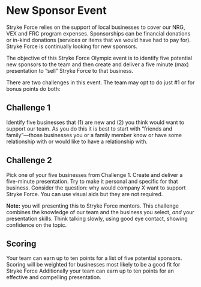 # New Sponsor Event

Stryke Force relies on the support of local businesses to cover our NRG, VEX
and FRC program expenses. Sponsorships can be financial donations or in-kind
donations (services or items that we would have had to pay for). Stryke Force
is continually looking for new sponsors.

The objective of this Stryke Force Olympic event is to identify five potential
new sponsors to the team and then create and deliver a five minute (max)
presentation to “sell” Stryke Force to that business.

There are two challenges in this event. The team may opt to do just #1 or for
bonus points do both:

## Challenge 1

Identify five businesses that (1) are new and (2) you think would want to support
our team. As you do this it is best to start with “friends and family”—those
businesses you or a family member know or have some relationship with or would
like to have a relationship with.

## Challenge 2

Pick one of your five businesses from Challenge 1. Create and deliver a
five-minute presentation. Try to make it personal and specific for that
business.  Consider the question: why would company X want to support Stryke
Force. You can use visual aids but they are not required.

**Note:** you will presenting this to Stryke Force mentors.  This challenge
combines the knowledge of our team and the business you select, *and* your
presentation skills. Think talking slowly, using good eye contact, showing
confidence on the topic.

## Scoring

Your team can earn up to ten points for a list of five potential sponsors.
Scoring will be weighted for businesses most likely to be a good fit for Stryke
Force Additionally your team can earn up to ten points for an effective and
compelling presentation.
